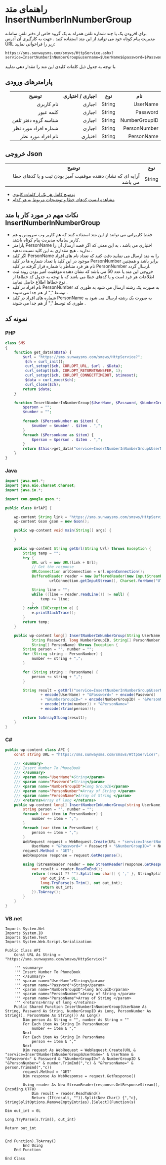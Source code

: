 # راهنمای متد InsertNumberInNumberGroup

برای افزودن یک یا چند شماره تلفن همراه به یک گروه خاص از دفتر تلفن سامانه مدیریت پیام کوتاه خود می توانید از این متد استفاده کنید . جهت به کارگیری آن آدرس URL زیر را فراخوانی نمایید:

```
https://sms.sunwaysms.com/smsws/HttpService.ashx?service=InsertNumberInNumberGroup&username=$UserName$&password=$Password$&NumberGroupID=$NumberGroupID$&PersonNumber=$PersonNumber$&PersonName=$PersonName$
```

با توجه به جدول ذیل کلمات کلیدی این متد را مقدار دهی نمایید.

## پارامترهای ورودی

<table dir="rtl" align="center">
<tr><th>نام</th><th>نوع</th><th>اجباری / اختیاری</th><th>توضیح</th></tr>
<tr><td>UserName</td><td>String</td><td>اجباری</td><td>نام کاربری</td></tr>
<tr><td>Password</td><td>String</td><td>اجباری</td><td>کلمه عبور</td></tr>
<tr><td>NumberGroupID</td><td>String</td><td>اجباری</td><td>شناسه گروه دفتر تلفن</td></tr>
<tr><td>PersonNumber</td><td>String</td><td>اجباری</td><td>شماره افراد مورد نظر</td></tr>
<tr><td>PersonName</td><td>String</td><td>اختیاری</td><td>نام افراد مورد نظر</td></tr>
</table>

## خروجی Json

<table dir="rtl" align="center">
<tr><th>نوع</th><th>توضیح</th></tr>
<tr><td>String</td><td>آرایه ای که نشان دهنده موفقیت آمیز بودن ثبت و یا کدهای خطا می باشد</td></tr>
</table>

- [ توضیح کامل هر یک از کلمات کلیدی](https://github.com/sunwaysms/url/blob/main/Parameters.md)
- [مشاهده لیست کدهای خطا و توضیحات مربوط به هر کدام](https://github.com/sunwaysms/url/blob/main/Errors.md)

## نکات مهم در مورد کار با متد InsertNumberInNumberGroup

- فقط کاربرانی می توانند از این متد استفاده کنند که هم کاربر وب سرویس و هم کاربر سامانه مدیریت پیام کوتاه باشند.
- پارامتر PersonName اختیاری می باشد ، به این معنی که اگر قصد ارسال آن را ندارید ، هیچ مقداری به این کلید نسبت ندهید .
- اگر کلید PersonName را به متد ارسال می نمایید دقت کنید که تعداد نام های افراد موجود در این کلید با تعداد شماره ها در کلید PersonNumber برابر باشد و همچنین نام هر فرد متناظر با شماره قرار گرفته در کلید PersonNumber ارسال گردد.
- خروجی این متد یا عدد 50 می باشد که نشان دهنده موفقیت آمیز بودن روند ثبت اطلاعات هر فرد است و یا کدهای خطا می باشد که با توجه به جدول کد خطاها از نوع خطاها اطلاع حاصل نمایید .
- نام افراد در کلید PersonNumber به صورت یک رشته ارسال می شود به طوری که توسط "," از هم جدا می شوند .
- شماره های افراد در کلید PersonName به صورت یک رشته ارسال می شود به طوری که توسط "," از هم جدا می شوند .

## نمونه کد

### PHP

```PHP
class SMS
{
    function get_data($Data) {
        $url = "https://sms.sunwaysms.com/smsws/HttpService?";
         $ch = curl_init();
         curl_setopt($ch, CURLOPT_URL, $url . $Data);
         curl_setopt($ch, CURLOPT_RETURNTRANSFER, 1);
         curl_setopt($ch, CURLOPT_CONNECTTIMEOUT, $timeout);
         $data = curl_exec($ch);
         curl_close($ch);
        return $data;
    }

    function InsertNumberInNumberGroup($UserName, $Password, $NumberGroupID, $PersonNumber, $PersonName) {
        $person = "";
        $number = "";
        
        foreach ($PersonNumber as $item) {
            $number = $number . $item . ",";
        }
        foreach ($PersonName as $item) {
            $person = $person . $item . ",";
        }
        return $this->get_data("service=InsertNumberInNumberGroup&UserName=" . urlencode($UserName) . "&Password=" . urlencode($Password) . "&NumberGroupID=" . urlencode($NumberGroupID) . "&PersonNumber=" . urlencode(rtrim($number,",")) . "&PersonName=" . urlencode(rtrim($person,",")));
    }
}
```

### Java

```Java
import java.net.*;
import java.nio.charset.Charset;
import java.io.*;

import com.google.gson.*;

public class UrlAPI {

    wp-content String link = "https://sms.sunwaysms.com/smsws/HttpService?";
    wp-content Gson gson = new Gson();

    public wp-content void main(String[] args) {
        
    }

    public wp-content String getUrl(String Url) throws Exception {
        String temp = "";
        try {
            URL url = new URL(link + Url);
            // Get the response
            URLConnection urlConnection = url.openConnection();
            BufferedReader reader = new BufferedReader(new InputStreamReader(
                    urlConnection.getInputStream(), Charset.forName("UTF-8")));

            String line = "";
            while ((line = reader.readLine()) != null) {
                temp += line;
            }
        } catch (IOException e) {
            e.printStackTrace();
        }
        return temp;
    }

    public wp-content long[] InsertNumberInNumberGroup(String UserName,
            String Password, long NumberGroupID, String[] PersonNumber,
            String[] PersonName) throws Exception {
        String person = "", number = "";
        for (String string : PersonNumber) {
            number += string + ",";
        }

        for (String string : PersonName) {
            person += string + ",";
        }

        String result = getUrl("service=InsertNumberInNumberGroup&UserName="
                + encode(UserName) + "&Password=" + encode(Password)
                + "&NumberGroupID=" + encode(NumberGroupID) + "&PersonNumber="
                + encode(rtrim(number)) + "&PersonName="
                + encode(rtrim(person)));

        return toArrayOfLong(result);
    }
}
```

### C#

```C#
public wp-content class API {
    const string URL = "https://sms.sunwaysms.com/smsws/HttpService?";

    /// <summary>
    /// Insert Number To PhoneBook
    /// </summary>
    /// <param name="UserName">String</param>
    /// <param name="Password">String</param>
    /// <param name="NumberGroupID">long GroupID</param>
    /// <param name="PersonNumber">Array of String </param>
    /// <param name="PersonName">Array of String </param>
    /// <returns>Array of long </returns>
    public wp-content long[] InsertNumberInNumberGroup(string UserName, string Password, long NumberGroupID, string[] PersonNumber, string[] PersonName) {
        string person = "", number = "";
        foreach (var item in PersonNumber) {
            number += item + ",";
        }
        foreach (var item in PersonName) {
            person += item + ",";
        }
        WebRequest request = WebRequest.Create(URL + "service=InsertNumberInNumberGroup&UserName=" +
            UserName + "&Password=" + Password + "&NumberGroupID=" + NumberGroupID + "&PersonNumber=" + number.TrimEnd(',') + "&PersonName=" + person.TrimEnd(','));
        request.Method = "GET";
        WebResponse response = request.GetResponse();

        using (StreamReader reader = new StreamReader(response.GetResponseStream(), Encoding.UTF8)) {
            var result = reader.ReadToEnd();
            return (result ?? "").Split(new char[] { ',' }, StringSplitOptions.RemoveEmptyEntries).Select(s => {
                var out_int = 0L;
                long.TryParse(s.Trim(), out out_int);
                return out_int;
            }).ToArray();
        }
    }
}
```

### VB.net

```VB
Imports System.Net
Imports System.IO
Imports System.Text
Imports System.Web.Script.Serialization

Public Class API
    Const URL As String = "https://sms.sunwaysms.com/smsws/HttpService?"

    ''' <summary>
    ''' Insert Number To PhoneBook
    ''' </summary>
    ''' <param name="UserName">String</param>
    ''' <param name="Password">String</param>
    ''' <param name="NumberGroupID">long GroupID</param>
    ''' <param name="PersonNumber">Array of String </param>
    ''' <param name="PersonName">Array of String </param>
    ''' <returns>Array of long </returns>
    Public Shared Function InsertNumberInNumberGroup(UserName As String, Password As String, NumberGroupID As Long, PersonNumber As String(), PersonName As String()) As Long()
        Dim person As String = "", number As String = ""
        For Each item As String In PersonNumber
            number += item & ","
        Next
        For Each item As String In PersonName
            person += item & ","
        Next
        Dim request As WebRequest = WebRequest.Create(URL & "service=InsertNumberInNumberGroup&UserName=" & UserName & "&Password=" & Password & "&NumberGroupID=" & NumberGroupID & "&PersonNumber=" & number.TrimEnd(","c) & "&PersonName=" & person.TrimEnd(","c))
        request.Method = "GET"
        Dim response As WebResponse = request.GetResponse()

        Using reader As New StreamReader(response.GetResponseStream(), Encoding.UTF8)
            Dim result = reader.ReadToEnd()
            Return (If(result, "")).Split(New Char() {","c}, StringSplitOptions.RemoveEmptyEntries).[Select](Function(s)
                                                                                                                 Dim out_int = 0L
                                                                                                                 Long.TryParse(s.Trim(), out_int)
                                                                                                                 Return out_int

                                                                                                             End Function).ToArray()
        End Using
    End Function

End Class
```
